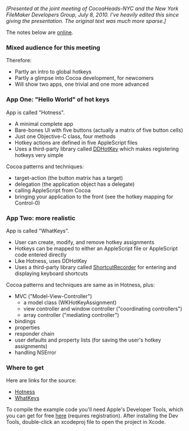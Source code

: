 *[Presented at the joint meeting of CocoaHeads-NYC and the New York FileMaker Developers Group, July 8, 2010.  I've heavily edited this since giving the presentation.  The original text was much more sparse.]*


The notes below are [online](http://www.notesfromandy.com/intro-to-global-hot-keys/).


### Mixed audience for this meeting ###

Therefore:

* Partly an intro to global hotkeys
* Partly a glimpse into Cocoa development, for newcomers
* Will show two apps, one trivial and one more advanced


### App One: "Hello World" of hot keys ###

App is called "Hotness".

* A minimal complete app
* Bare-bones UI with five buttons (actually a matrix of five button cells)
* Just one Objective-C class, four methods
* Hotkey actions are defined in five AppleScript files
* Uses a third-party library called <a href="http://github.com/davedelong/DDHotKey" target="_blank">DDHotKey</a> which makes registering hotkeys very simple

Cocoa patterns and techniques:

* target-action (the button matrix has a target)
* delegation (the application object has a delegate)
* calling AppleScript from Cocoa
* bringing your application to the front (see the hotkey mapping for Control-0)


### App Two: more realistic ###

App is called "WhatKeys".

* User can create, modify, and remove hotkey assignments
* Hotkeys can be mapped to either an AppleScript file or AppleScript code entered directly
* Like Hotness, uses DDHotKey
* Uses a third-party library called <a href="http://wafflesoftware.net/shortcut/" target="_blank">ShortcutRecorder</a> for entering and displaying keyboard shortcuts

Cocoa patterns and techniques are same as in Hotness, plus:

* MVC ("Model-View-Controller")
  * a model class (WKHotKeyAssignment)
  * view controller and window controller ("coordinating controllers")
  * array controller ("mediating controller")
* bindings
* properties
* responder chain
* user defaults and property lists (for saving the user's hotkey assignments)
* handling NSError


### Where to get ###

Here are links for the source:

* [Hotness](http://notesfromandy.com/stufftoshare/Hotness-1.0.zip)
* [WhatKeys](http://notesfromandy.com/stufftoshare/WhatKeys-1.0.zip)

To compile the example code you'll need Apple's Developer Tools, which you can get for free [here](http://developer.apple.com/) (requires registration).  After installing the Dev Tools, double-click an xcodeproj file to open the project in Xcode.


